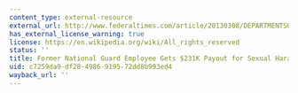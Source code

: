 ```yaml
---
content_type: external-resource
external_url: http://www.federaltimes.com/article/20130308/DEPARTMENTS01/303080003/Former-National-Guard-employee-gets-231K-payout-sexual-harassment
has_external_license_warning: true
license: https://en.wikipedia.org/wiki/All_rights_reserved
status: ''
title: Former National Guard Employee Gets $231K Payout for Sexual Harassment
uid: c7259da9-df28-4986-9195-72dd8b993ed4
wayback_url: ''
---
```

